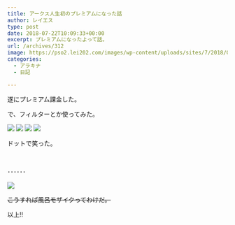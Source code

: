 ```yaml
---
title: アークス人生初のプレミアムになった話
author: レイエス
type: post
date: 2018-07-22T10:09:33+00:00
excerpt: プレミアムになったよって話。
url: /archives/312
image: https://pso2.lei202.com/images/wp-content/uploads/sites/7/2018/07/pso20180719_141227_004.png
categories:
  - アラキナ
  - 日記

---
```

遂にプレミアム課金した。

で、フィルターとか使ってみた。

[![](https://pso2.lei202.com/images/wp-content/uploads/sites/7/2018/07/pso20180719_140032_000.png)](https://pso2.lei202.com/images/wp-content/uploads/sites/7/2018/07/pso20180719_140032_000.png) [![](https://pso2.lei202.com/images/wp-content/uploads/sites/7/2018/07/pso20180719_140733_001.png)](https://pso2.lei202.com/images/wp-content/uploads/sites/7/2018/07/pso20180719_140733_001.png) [![](https://pso2.lei202.com/images/wp-content/uploads/sites/7/2018/07/pso20180719_140908_002.png)](https://pso2.lei202.com/images/wp-content/uploads/sites/7/2018/07/pso20180719_140908_002.png) [![](https://pso2.lei202.com/images/wp-content/uploads/sites/7/2018/07/pso20180719_140950_003.png)](https://pso2.lei202.com/images/wp-content/uploads/sites/7/2018/07/pso20180719_140950_003.png)

ドットで笑った。

&nbsp;

･･････

[![](https://pso2.lei202.com/images/wp-content/uploads/sites/7/2018/07/pso20180719_141227_004.png)](https://pso2.lei202.com/images/wp-content/uploads/sites/7/2018/07/pso20180719_141227_004.png)

~~こうすれば風呂モザイクってわけだ。~~

以上!!